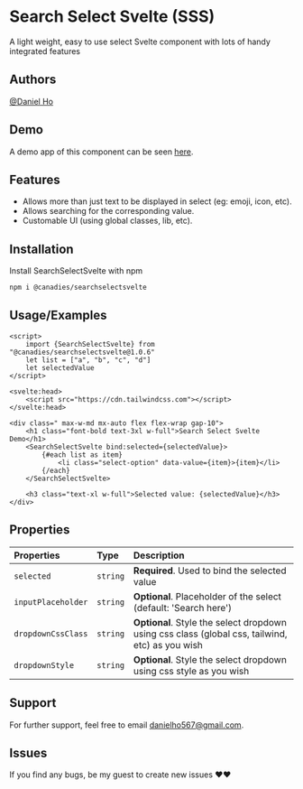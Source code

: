 
# Search Select Svelte (SSS)

A light weight, easy to use select Svelte component with lots of handy integrated features



## Authors

[@Daniel Ho](https://github.com/Hai567)


## Demo

A demo app of this component can be seen [here](https://svelte.dev/repl/96062f3357ea4f61b6dfffe8fb90b20a?version=4.2.12).


## Features

- Allows more than just text to be displayed in select (eg: emoji, icon, etc).
- Allows searching for the corresponding value.
- Customable UI (using global classes, lib, etc).


## Installation

Install SearchSelectSvelte with npm

```bash
npm i @canadies/searchselectsvelte
```
    
## Usage/Examples

```svelte
<script>
	import {SearchSelectSvelte} from "@canadies/searchselectsvelte@1.0.6"
    let list = ["a", "b", "c", "d"]
    let selectedValue
</script>

<svelte:head>
	<script src="https://cdn.tailwindcss.com"></script>
</svelte:head>

<div class=" max-w-md mx-auto flex flex-wrap gap-10">
    <h1 class="font-bold text-3xl w-full">Search Select Svelte Demo</h1>
    <SearchSelectSvelte bind:selected={selectedValue}>
        {#each list as item}
            <li class="select-option" data-value={item}>{item}</li>
        {/each}
    </SearchSelectSvelte>
    
    <h3 class="text-xl w-full">Selected value: {selectedValue}</h3>
</div>
```


## Properties


| Properties | Type     | Description                       | 
| :-------- | :------- | :-------------------------------- |
| `selected`      | `string` | **Required**. Used to bind the selected value |
| `inputPlaceholder`      | `string` | **Optional**. Placeholder of the select (default: 'Search here') |
| `dropdownCssClass`      | `string` | **Optional**. Style the select dropdown using css class (global css, tailwind, etc) as you wish |
| `dropdownStyle`      | `string` | **Optional**. Style the select dropdown using css style as you wish |



## Support

For further support, feel free to email danielho567@gmail.com.

## Issues
If you find any bugs, be my guest to create new issues ♥️♥️

